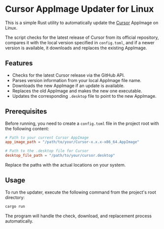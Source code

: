 # Cursor AppImage Updater for Linux

This is a simple Rust utility to automatically update the [Cursor](https://cursor.sh/) AppImage on Linux.

The script checks for the latest release of Cursor from its official repository, compares it with the local version specified in `config.toml`, and if a newer version is available, it downloads and replaces the existing AppImage.

## Features

- Checks for the latest Cursor release via the GitHub API.
- Parses version information from your local AppImage file name.
- Downloads the new AppImage if an update is available.
- Replaces the old AppImage and makes the new one executable.
- Updates the corresponding `.desktop` file to point to the new AppImage.

## Prerequisites

Before running, you need to create a `config.toml` file in the project root with the following content:

```toml
# Path to your current Cursor AppImage
app_image_path = "/path/to/your/Cursor-x.x.x-x86_64.AppImage"

# Path to the .desktop file for Cursor
desktop_file_path = "/path/to/your/cursor.desktop"
```

Replace the paths with the actual locations on your system.

## Usage

To run the updater, execute the following command from the project's root directory:

```bash
cargo run
```

The program will handle the check, download, and replacement process automatically.
